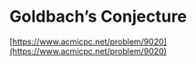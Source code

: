 # Goldbach’s Conjecture

[https://www.acmicpc.net/problem/9020](https://www.acmicpc.net/problem/9020)